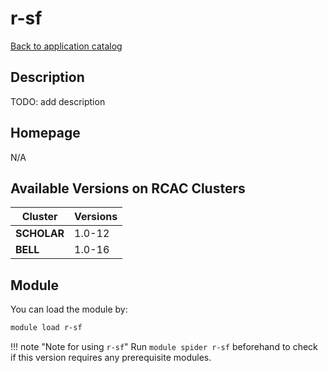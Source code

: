# r-sf

[Back to application catalog](../app_catalog.md)

## Description

TODO: add description

## Homepage

N/A

## Available Versions on RCAC Clusters

|Cluster|Versions|
|---|---|
**SCHOLAR**|1.0-12
**BELL**|1.0-16

## Module

You can load the module by:

```bash
module load r-sf
```

!!! note "Note for using `r-sf`"
    Run `module spider r-sf` beforehand to check if this version requires any prerequisite modules.
